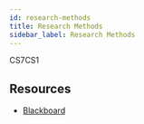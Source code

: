```yaml
---
id: research-methods
title: Research Methods
sidebar_label: Research Methods
---
```


CS7CS1

## Resources

* [Blackboard](https://tcd.blackboard.com/webapps/blackboard/execute/launcher?type=Course&id=_52574_1&url=)
